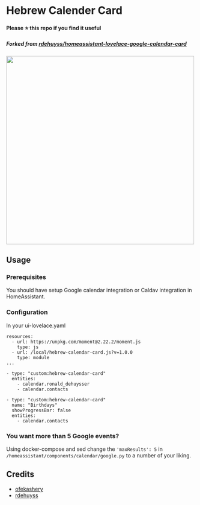 # Hebrew Calender Card
#### Please ⭐ this repo if you find it useful
##### Forked from [rdehuyss/homeassistant-lovelace-google-calendar-card](https://github.com/rdehuyss/homeassistant-lovelace-google-calendar-card)

<img src="https://user-images.githubusercontent.com/16443111/44956131-b567be00-aec7-11e8-9869-107ed74eb65e.png" width="500">



## Usage
### Prerequisites
You should have setup Google calendar integration or Caldav integration in HomeAssistant.

### Configuration
In your ui-lovelace.yaml

```
resources:
  - url: https://unpkg.com/moment@2.22.2/moment.js
    type: js
  - url: /local/hebrew-calendar-card.js?v=1.0.0
    type: module
...

- type: "custom:hebrew-calendar-card"
  entities:
    - calendar.ronald_dehuysser
    - calendar.contacts

- type: "custom:hebrew-calendar-card"
  name: "Birthdays"
  showProgressBar: false
  entities:
    - calendar.contacts
```

### You want more than 5 Google events?
Using docker-compose and sed change the `'maxResults': 5` in `/homeassistant/components/calendar/google.py` to a number of your liking.

## Credits
- [ofekashery](https://github.com/ofekashery)
- [rdehuyss](https://github.com/rdehuyss)
